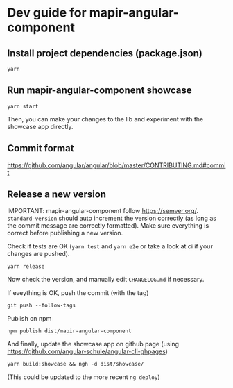 # Dev guide for mapir-angular-component

## Install project dependencies (package.json)
```
yarn
```

## Run mapir-angular-component showcase
```
yarn start
```

Then, you can make your changes to the lib and experiment with the showcase app directly.

## Commit format

https://github.com/angular/angular/blob/master/CONTRIBUTING.md#commit

## Release a new version

IMPORTANT: mapir-angular-component follow https://semver.org/.
`standard-version` should auto increment the version correctly (as long as the commit message are correctly formatted). Make sure everything is correct before publishing a new version.

Check if tests are OK (`yarn test` and `yarn e2e` or take a look at ci if your changes are pushed).

```
yarn release
```

Now check the version, and manually edit `CHANGELOG.md` if necessary.

If eveything is OK, push the commit (with the tag)

```
git push --follow-tags
```

Publish on npm

```
npm publish dist/mapir-angular-component
```

And finally, update the showcase app on github page (using https://github.com/angular-schule/angular-cli-ghpages)

```
yarn build:showcase && ngh -d dist/showcase/
```

(This could be updated to the more recent `ng deploy`)
